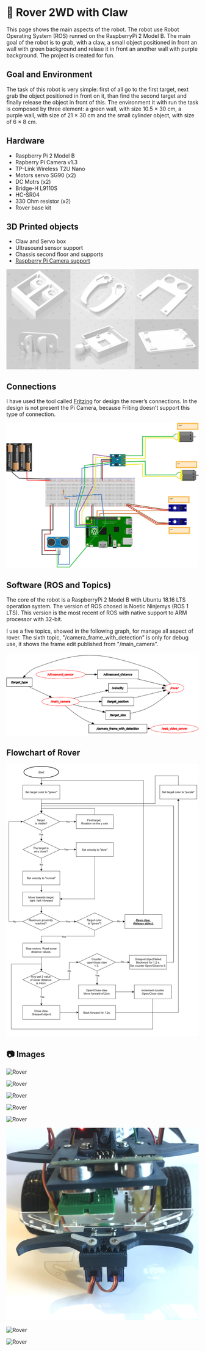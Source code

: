 # 🤖 Rover 2WD with Claw

This page shows the main aspects of the robot. The robot use Robot Operating System (ROS) runned on the RaspberryPi 2 Model B. The main goal of the robot is to grab, with a claw, a small object positioned in front an wall with green background and relase it in front an another wall with purple background. The project is created for fun.

## Goal and Environment
The task of this robot is very simple: first of all go to the first target, next grab the object positioned in front on it, than find the second target and finally release the object in front of this.
The environment it with run the task is composed by three element: a green wall, with size 10.5 × 30 cm, a purple wall, with size of 21 × 30 cm and the small cylinder object, with size of 6 × 8 cm.

## Hardware
- Raspberry Pi 2 Model B
- Rapberry Pi Camera v1.3
- TP-Link Wireless T2U Nano
- Motors servo SG90 (x2)
- DC Motrs (x2)
- Bridge-H L9110S
- HC-SR04
- 330 Ohm resistor (x2)
- Rover base kit

## 3D Printed objects
- Claw and Servo box
- Ultrasound sensor support
- Chassis second floor and supports
- [Raspberry Pi Camera support](https://www.thingiverse.com/thing:2746186)

![Printed objects](./docs/img/printed.jpg "Printed objects")

## Connections
I have used the tool called [Fritzing](https://fritzing.org) for design the rover’s connections. In the design is not present the Pi Camera, because Friting doesn’t support this type of connection.

![Printed objects](./docs/img/fritzing.jpg "Printed objects")

## Software (ROS and Topics)
The core of the robot is a RaspberryPi 2 Model B with Ubuntu 18.16 LTS operation system. The version of ROS chosed is Noetic Ninjemys (ROS 1 LTS). This version is the most recent of ROS with native support to ARM processor with 32-bit.

I use a five topics, showed in the following graph, for manage all aspect of rover. The sixth topic, "/camera_frame_with_detection" is only for debug use, it shows the frame edit published from "/main_camera".

![ROS Graph of rover](./docs/img/rosgraph.jpg "ROS Graph")

## Flowchart of Rover
![Flowchart of rover](./docs/img/software_flowchart.jpg "Flowchart")

## 📷 Images
![Rover](./docs/img/rover/rover_7.jpg "Rover 7")

![Rover](./docs/img/rover/rover_1.jpg "Rover 1")

![Rover](./docs/img/rover/rover_2.jpg "Rover 2")

![Rover](./docs/img/rover/rover_3.jpg "Rover 3")

![Rover](./docs/img/rover/rover_4.jpg "Rover 4")

![Rover](./docs/img/rover/rover_5.jpg "Rover 5")

![Rover](./docs/img/rover/rover_6.jpg "Rover 6")

![Rover](./docs/img/rover/rover_8.jpg "Rover 8")


